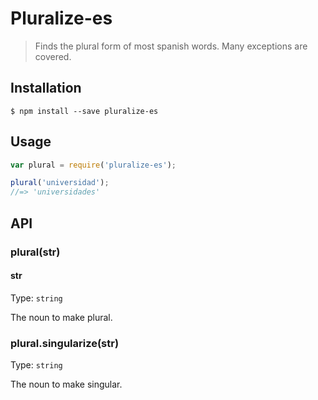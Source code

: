 # Pluralize-es

> Finds the plural form of most spanish words.  Many exceptions are covered.

## Installation
```
$ npm install --save pluralize-es
```

## Usage

```js
var plural = require('pluralize-es');

plural('universidad');
//=> 'universidades'
```

## API

### plural(str)

#### str

Type: `string`

The noun to make plural.

### plural.singularize(str)

Type: `string`

The noun to make singular.
